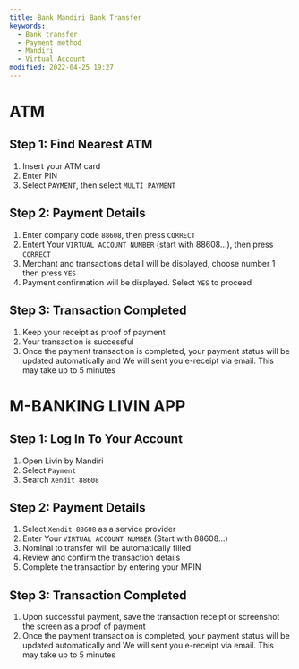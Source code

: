 ```yaml
---
title: Bank Mandiri Bank Transfer
keywords:
  - Bank transfer
  - Payment method
  - Mandiri
  - Virtual Account
modified: 2022-04-25 19:27
---
```


# ATM

## Step 1: Find Nearest ATM

1. Insert your ATM card
2. Enter PIN
3. Select `PAYMENT`, then select `MULTI PAYMENT`

## Step 2: Payment Details

1. Enter company code `88608`, then press `CORRECT`
2. Entert Your `VIRTUAL ACCOUNT NUMBER` (start with 88608...), then press `CORRECT`
3. Merchant and transactions detail will be displayed, choose number 1 then press `YES`
4. Payment confirmation will be displayed. Select `YES` to proceed

## Step 3: Transaction Completed

1. Keep your receipt as proof of payment
2. Your transaction is successful
3. Once the payment transaction is completed, your payment status will be updated automatically and We will sent you e-receipt via email. This may take up to 5 minutes


# M-BANKING LIVIN APP

## Step 1: Log In To Your Account

1. Open Livin by Mandiri
2. Select `Payment`
3. Search `Xendit 88608`

## Step 2: Payment Details

1. Select `Xendit 88608` as a service provider
2. Enter Your `VIRTUAL ACCOUNT NUMBER` (Start with 88608...)
3. Nominal to transfer will be automatically filled
4. Review and confirm the transaction details
5. Complete the transaction by entering your MPIN

## Step 3: Transaction Completed

1. Upon successful payment, save the transaction receipt or screenshot the screen as a proof of payment
2. Once the payment transaction is completed, your payment status will be updated automatically and We will sent you e-receipt via email. This may take up to 5 minutes